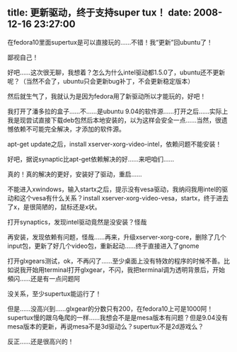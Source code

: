 title: 更新驱动，终于支持super tux！
date: 2008-12-16 23:27:00
---

&#22312;fedora10&#37324;&#38754;supertux&#26159;&#21487;&#20197;&#30452;&#25509;&#29609;&#30340;&#8230;&#8230;&#19981;&#38169;&#65281;&#25105;&#8220;&#26356;&#26032;&#8221;&#22238;ubuntu&#20102;&#65281;

 &#37145;&#35270;&#33258;&#24049;&#65281;

 &#22909;&#21543;&#8230;&#8230;&#36825;&#27425;&#24456;&#26080;&#32842;&#65292;&#25105;&#24819;&#30528;&#65311;&#24590;&#20040;&#20026;&#20160;&#20040;intel&#39537;&#21160;&#37117;1.5.0&#20102;&#65292;ubuntu&#36824;&#19981;&#26356;&#26032;&#21602;&#65311;&#65288;&#24403;&#28982;&#19981;&#20250;&#20102;&#65292;ubuntu&#21482;&#20250;&#26356;&#26032;bug&#34917;&#19969;&#65292;&#19981;&#20250;&#26356;&#26032;&#31283;&#23450;&#29256;&#26412;&#65289;

 &#28982;&#21518;&#23601;&#29983;&#27668;&#20102;&#65292;&#25105;&#23601;&#35748;&#20026;&#26159;&#22240;&#20026;fedora&#29992;&#20102;&#26032;&#39537;&#21160;&#25152;&#20197;&#25165;&#33021;&#29609;&#30340;&#65292;&#22909;&#21543;&#65281;

 &#25105;&#25171;&#24320;&#20102;&#28504;&#22810;&#25289;&#30340;&#30418;&#23376;&#8230;&#8230;&#19981;&#8230;&#8230;&#26159;ubuntu 9.04&#30340;&#36719;&#20214;&#28304;&#8230;&#8230;&#25171;&#24320;&#20043;&#21518;&#8230;&#8230;&#23454;&#38469;&#19978;&#25105;&#26159;&#29616;&#23581;&#35797;&#30452;&#25509;&#19979;&#36733;deb&#21253;&#28982;&#21518;&#26412;&#22320;&#23433;&#35013;&#30340;&#65292;&#20197;&#20026;&#36825;&#26679;&#20250;&#23433;&#20840;&#19968;&#28857;&#8230;&#8230;&#24403;&#28982;&#65292;&#24456;&#36951;&#25022;&#20381;&#36182;&#19981;&#21487;&#33021;&#23436;&#20840;&#35299;&#20915;&#65292;&#25165;&#28155;&#21152;&#30340;&#36719;&#20214;&#28304;&#12290;

 apt-get update&#20043;&#21518;&#65292;install xserver-xorg-video-intel&#65292;&#20381;&#36182;&#38382;&#39064;&#19981;&#33021;&#23433;&#35013;&#65281;

 &#22909;&#21543;&#65292;&#25454;&#35828;synaptic&#27604;apt-get&#20381;&#36182;&#35299;&#20915;&#30340;&#22909;&#8230;&#8230;&#26469;&#21543;&#21681;&#20204;&#8230;&#8230;

 &#30495;&#30340;&#65281;&#30495;&#30340;&#35299;&#20915;&#30340;&#26356;&#22909;&#65292;&#23433;&#35013;&#22909;&#20102;&#39537;&#21160;&#65292;&#37325;&#21551;&#8230;&#8230;

 &#19981;&#33021;&#36827;&#20837;xwindows&#65292;&#36755;&#20837;startx&#20043;&#21518;&#65292;&#25552;&#31034;&#27809;&#26377;vesa&#39537;&#21160;&#65292;&#25105;&#32435;&#38391;&#25105;&#29992;intel&#30340;&#39537;&#21160;&#21644;&#36825;&#20010;vesa&#26377;&#20160;&#20040;&#20851;&#31995;&#65311;install xserver-xorg-video-vesa&#65292;startx&#65292;&#32456;&#20110;&#36827;&#21435;&#20102;x&#65292;&#26159;&#24456;&#31616;&#38475;&#30340;&#65292;&#40736;&#26631;&#36824;&#26159;x&#29366;&#12290;

 &#25171;&#24320;synaptics&#65292;&#21457;&#29616;intel&#39537;&#21160;&#31455;&#28982;&#26159;&#27809;&#23433;&#35013;&#65311;&#24618;&#21705;

 &#20877;&#23433;&#35013;&#65292;&#21457;&#29616;&#20381;&#36182;&#26377;&#38382;&#39064;&#65292;&#24618;&#21705;&#8230;&#8230;&#20877;&#26469;&#65292;&#21319;&#32423;xserver-xorg-core&#65292;&#21024;&#38500;&#20102;&#20960;&#20010;input&#21253;&#65292;&#26356;&#26032;&#20102;&#22909;&#20960;&#20010;video&#21253;&#65292;&#37325;&#26032;&#36215;&#21160;&#8230;&#8230;&#32456;&#20110;&#30452;&#25509;&#36827;&#20837;&#20102;gnome

 &#25171;&#24320;glxgears&#27979;&#35797;&#65292;ok&#65292;&#19981;&#20877;&#38378;&#20102;&#8230;&#8230;&#33267;&#23569;&#26700;&#38754;&#19978;&#27809;&#26377;&#29305;&#25928;&#30340;&#31243;&#24207;&#30340;&#26102;&#20505;&#19981;&#21892;&#12290;&#27604;&#22914;&#35828;&#25105;&#24320;&#22987;&#29992;terminal&#25171;&#24320;glxgear&#65292;&#19981;&#38378;&#65292;&#25105;&#25226;terminal&#35843;&#20026;&#36879;&#26126;&#32972;&#26223;&#21518;&#65292;&#24320;&#22987;&#38971;&#38378;&#8230;&#8230;&#36824;&#26159;&#26377;&#19968;&#28857;&#38382;&#39064;&#38463;

 &#27809;&#20851;&#31995;&#65292;&#33267;&#23569;supertux&#33021;&#36816;&#34892;&#20102;&#65281;

 &#20294;&#26159;&#8230;&#8230;&#27809;&#39640;&#20852;&#21040;&#8230;&#8230;glxgear&#30340;&#20998;&#25968;&#21482;&#26377;200&#65292;&#22312;fedora10&#19978;&#21487;&#26159;1000&#38463;&#65281;supertux&#24930;&#30340;&#36319;&#20044;&#40863;&#29228;&#30340;&#19968;&#26679;&#8230;&#8230;&#25105;&#24819;&#20250;&#19981;&#26159;&#26159;mesa&#29256;&#26412;&#26377;&#38382;&#39064;&#65311;&#20294;&#26159;9.04&#27809;&#26377;mesa&#29256;&#26412;&#30340;&#26356;&#26032;&#65292;&#20877;&#35828;mesa&#19981;&#26159;3d&#39537;&#21160;&#20040;&#65311;supertux&#19981;&#26159;2d&#28216;&#25103;&#20040;&#65311;

 &#21453;&#27491;&#8230;&#8230;&#36824;&#26159;&#24456;&#39640;&#20852;&#30340;&#65281;